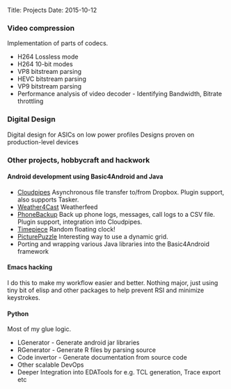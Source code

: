 Title: Projects
Date: 2015-10-12


### Video compression
Implementation of parts of codecs.

* H264 Lossless mode
* H264 10-bit modes
* VP8 bitstream parsing
* HEVC bitstream parsing
* VP9 bitstream parsing
* Performance analysis of video decoder - Identifying Bandwidth, Bitrate throttling

### Digital Design
Digital design for ASICs on low power profiles
Designs proven on production-level devices


### Other projects, hobbycraft and hackwork
#### Android development using Basic4Android and Java
* [Cloudpipes](https://cloudpipes.wordpress.com/) Asynchronous file transfer to/from Dropbox. Plugin support, also supports Tasker.
* [Weather4Cast](https://play.google.com/store/apps/details?id=com.maximussoft.simpleweather) Weatherfeed
* [PhoneBackup](https://play.google.com/store/apps/details?id=com.maximussoft.backup) Back up phone logs, messages, call logs to a CSV file. Plugin support, integration into Cloudpipes.
* [Timepiece](https://play.google.com/store/apps/details?id=com.maximussoft.timepiece&hl=en) Random floating clock!
* [PicturePuzzle](https://play.google.com/store/apps/details?id=com.maximussoft.picpuzzle) Interesting way to use a dynamic grid.
* Porting and wrapping various Java libraries into the Basic4Android framework

#### Emacs hacking
I do this to make my workflow easier and better. Nothing major, just using tiny bit of elisp and other packages to help prevent RSI and minimize keystrokes.

#### Python
Most of my glue logic.

* LGenerator - Generate android jar libraries
* RGenerator - Generate R files by parsing source
* Code invertor - Generate documentation from source code
* Other scalable DevOps
* Deeper Integration into EDATools for e.g. TCL generation, Trace export etc
